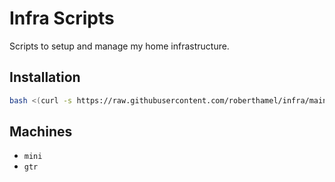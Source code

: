 # Infra Scripts

Scripts to setup and manage my home infrastructure.

## Installation

```bash
bash <(curl -s https://raw.githubusercontent.com/roberthamel/infra/main/install.sh)
```

## Machines

- `mini`
- `gtr`
